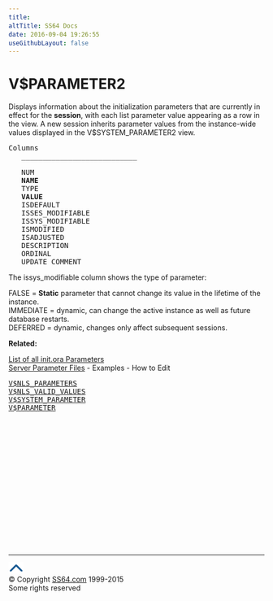 ```yaml
---
title:
altTitle: SS64 Docs
date: 2016-09-04 19:26:55
useGithubLayout: false
---
```

<!-- #BeginLibraryItem "/Library/head_orav.lbi" --><!-- #EndLibraryItem --><h1>V$PARAMETER2</h1> 
 <p> Displays information about the initialization parameters that are currently in effect for the <b>session</b>, with each list parameter value appearing as a row in the view. A new session inherits parameter values from the instance-wide values displayed in the V$SYSTEM_PARAMETER2 view.</p> 
 
<pre>Columns
   ___________________________
 
   NUM
   <b>NAME</b>
   TYPE
   <b>VALUE</b>
   ISDEFAULT
   ISSES_MODIFIABLE
   ISSYS_MODIFIABLE
   ISMODIFIED
   ISADJUSTED
   DESCRIPTION
   ORDINAL
   UPDATE_COMMENT</pre>
<p>The issys_modifiable column shows the type of parameter: </p>
<p><span class="code">FALSE</span> = <b>Static</b> parameter that cannot change its value in the lifetime of the instance. <br>
<span class="code">IMMEDIATE</span> = dynamic, can change the active instance as well as future database restarts. <br>
<span class="code">DEFERRED</span> = dynamic, changes only affect subsequent sessions.</p>
<p><b>Related:</b></p>
<p><a href="../ora/syntax-initora.html">List of all init.ora Parameters</a> <br>
<a href="../ora/syntax-parameters.html">Server Parameter Files</a> - Examples - How to Edit</p>

<pre><a href="V$NLS_PARAMETERS.html">V$NLS_PARAMETERS</a> 
<a href="V$NLS_VALID_VALUES.html">V$NLS_VALID_VALUES</a> 
<a href="V$SYSTEM_PARAMETER.html">V$SYSTEM_PARAMETER</a> 
<a href="V$PARAMETER.html">V$PARAMETER</a> </pre><!-- #BeginLibraryItem "/Library/foot_orad.lbi" --><p><script async="" src="//pagead2.googlesyndication.com/pagead/js/adsbygoogle.js"></script>
<!-- oracle-footer -->
<ins class="adsbygoogle" style="display:inline-block;width:300px;height:250px" data-ad-client="ca-pub-6140977852749469" data-ad-slot="4275490898"></ins>
<script>
(adsbygoogle = window.adsbygoogle || []).push({});
</script></p>
<hr>
<div id="bl" class="footer"><a href="#"><img src="../images/top.png" width="30" height="22" alt="Back to the Top"></a></div>
<div id="br" class="footer, tagline">© Copyright <a href="http://ss64.com/">SS64.com</a> 1999-2015<br>
Some rights reserved</div>
<!-- #EndLibraryItem -->

